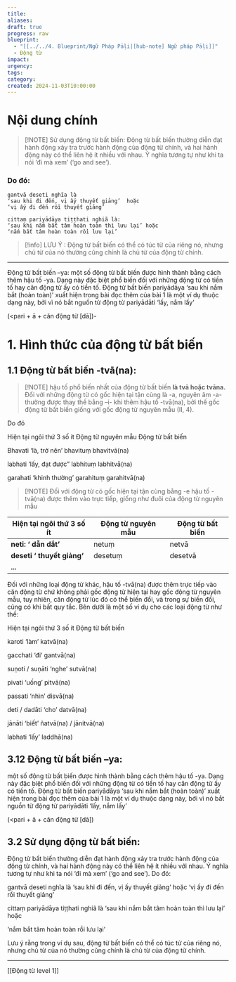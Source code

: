 ```yaml
---
title: 
aliases: 
draft: true
progress: raw
blueprint:
  - "[[../../4. Blueprint/Ngữ Pháp Pāḷi|[hub-note] Ngữ pháp Pāḷi]]"
  - Động từ
impact: 
urgency: 
tags: 
category: 
created: 2024-11-03T10:00:00
---
```



# Nội dung chính

> [!NOTE]  Sử dụng động từ bất biến:
>  Động từ bất biến thường diễn đạt hành động xảy tra trước hành động của động từ chính, và hai hành động này có thể liên hệ ít nhiều với nhau. Ý nghĩa tương tự như khi ta nói ‘đi mà xem’ (‘go and see’). 
>  

### Do đó:

```
gantvā deseti nghĩa là 
‘sau khi đi đến, vị ấy thuyết giảng’  hoặc 
‘vị ấy đi đến rồi thuyết giảng’

cittaṃ pariyādāya tiṭṭhati nghiã là: 
‘sau khi nắm bắt tâm hoàn toàn thì lưu lại’ hoặc
‘nắm bắt tâm hoàn toàn rồi lưu lại’
```

> [!info]
> LƯU Ý : Động từ bất biến có thể có túc từ của riêng nó, nhưng chủ từ của nó thường cũng chính là chủ từ của động từ chính.

---
Động từ bất biến –ya: một số động từ bất biến được hình thành bằng cách thêm hậu tố -ya. Dạng này đặc biệt phổ biến đối với những động từ có tiền tố hay căn động từ ấy có tiền tố. Động từ bất biến pariyādāya ‘sau khi nắm bắt (hoàn toàn)’ xuất hiện trong bài đọc thêm của bài 1 là một ví dụ thuộc dạng này, bởi vì nó bắt nguồn từ động từ pariyādāti ‘lấy, nắm lấy’ 

(<pari + ā + căn động từ [dā])-


# 1. Hình thức của động từ bất biến

## 1.1 Động từ bất biến -tvā(na): 

> [!NOTE] hậu tố phổ biến nhất của động từ bất biến
>  **là tvā hoặc tvāna.** 
>  Đối với những động từ có gốc hiện tại tận cùng là -a, nguyên âm -a- thường được thay thế bằng –i- khi thêm hậu tố -tvā(na), bởi thế gốc động từ bất biến giống với gốc động từ nguyên mẫu (II, 4).

  

Do đó

Hiện tại ngôi thứ 3 số ít Động từ nguyên mẫu Động từ bất biến

Bhavati ‘là, trở nên’ bhavituṃ bhavitvā(na)

labhati ‘lấy, đạt được” labhituṃ labhitvā(na)

garahati ‘khinh thường’ garahituṃ garahitvā(na)

  


> [!NOTE] Đối với động từ có gốc hiện tại tận cùng bằng -e
> hậu tố -tvā(na) được thêm vào trực tiếp, giống như đuôi của động từ nguyên mẫu

  

| Hiện tại ngôi thứ 3 số ít  | Động từ nguyên mẫu | Động từ bất biến |
| -------------------------- | ------------------ | ---------------- |
| **neti: ‘ dẫn dắt’**       | netuṃ              | netvā            |
| **deseti ‘ thuyết giảng‘** | desetuṃ            | desetvā          |
| **...**                    |                    |                  |


Đối với những loại động từ khác, hậu tố -tvā(na) được thêm trực tiếp vào căn động từ chứ không phải gốc động từ hiện tại hay gốc động từ nguyên mẫu, tuy nhiên, căn động từ lúc đó có thể biến đổi, và trong sự biến đổi, cũng có khi bất quy tắc. Bên dưới là một số ví dụ cho các loại động từ như thế:

  

Hiện tại ngôi thứ 3 số ít Động từ bất biến

karoti ‘làm’ katvā(na)

gacchati ‘đi‘ gantvā(na)

suṇoti / suṇāti ‘nghe’ sutvā(na)

pivati ‘uống’ pitvā(na)

passati ‘nhìn’ disvā(na)

deti / dadāti ‘cho’ datvā(na)

jānāti ‘biết’ ñatvā(na) / jānitvā(na)

labhati ‘lấy’ laddhā(na)

## 3.12 Động từ bất biến –ya: 
một số động từ bất biến được hình thành bằng cách thêm hậu tố -ya. Dạng này đặc biệt phổ biến đối với những động từ có tiền tố hay căn động từ ấy có tiền tố. Động từ bất biến pariyādāya ‘sau khi nắm bắt (hoàn toàn)’ xuất hiện trong bài đọc thêm của bài 1 là một ví dụ thuộc dạng này, bởi vì nó bắt nguồn từ động từ pariyādāti ‘lấy, nắm lấy’

(<pari + ā + căn động từ [dā])

  

## 3.2 Sử dụng động từ bất biến:
Động từ bất biến thường diễn đạt hành động xảy tra trước hành động của động từ chính, và hai hành động này có thể liên hệ ít nhiều với nhau. Ý nghĩa tương tự như khi ta nói ‘đi mà xem’ (‘go and see’). Do đó:

  

gantvā deseti nghĩa là ‘sau khi đi đến, vị ấy thuyết giảng’ hoặc ‘vị ấy đi đến rồi thuyết giảng’

  

cittaṃ pariyādāya tiṭṭhati nghiã là ‘sau khi nắm bắt tâm hoàn toàn thì lưu lại’ hoặc

‘nắm bắt tâm hoàn toàn rồi lưu lại’

  

Lưu ý rằng trong ví dụ sau, động từ bất biến có thể có túc từ của riêng nó, nhưng chủ từ của nó thường cũng chính là chủ từ của động từ chính.

---
[[Động từ level 1]]